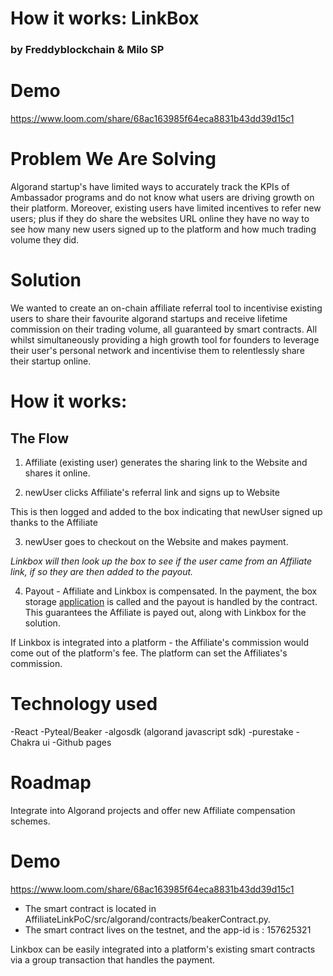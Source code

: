 # How it works: LinkBox

### by Freddyblockchain & Milo SP

# Demo

https://www.loom.com/share/68ac163985f64eca8831b43dd39d15c1

# Problem We Are Solving

Algorand startup's have limited ways to accurately track the KPIs of Ambassador programs and do not know what users are driving growth on their platform. Moreover, existing users have limited incentives to refer new users; plus if they do share the websites URL online they have no way to see how many new users signed up to the platform and how much trading volume they did.

# Solution

We wanted to create an on-chain affiliate referral tool to incentivise existing users to share their favourite algorand startups and receive lifetime commission on their trading volume, all guaranteed by smart contracts. All whilst simultaneously providing a high growth tool for founders to leverage their user's personal network and incentivise them to relentlessly share their startup online.

# How it works:

## The Flow

1. Affiliate (existing user) generates the sharing link to the Website and shares it online.

2. newUser clicks Affiliate's referral link and signs up to Website

This is then logged and added to the box indicating that newUser signed up thanks to the Affiliate

3. newUser goes to checkout on the Website and makes payment.

_Linkbox will then look up the box to see if the user came from an Affiliate link, if so they are then added to the payout._

4. Payout - Affiliate and Linkbox is compensated.
   In the payment, the box storage [application](https://testnet.algoexplorer.io/application/157625321) is called and the payout is handled by the contract. This guarantees the Affiliate is payed out, along with Linkbox for the solution.

If Linkbox is integrated into a platform - the Affiliate's commission would come out of the platform's fee.
The platform can set the Affiliates's commission.

# Technology used

-React
-Pyteal/Beaker
-algosdk (algorand javascript sdk)
-purestake
-Chakra ui
-Github pages

# Roadmap

Integrate into Algorand projects and offer new Affiliate compensation schemes.

# Demo

https://www.loom.com/share/68ac163985f64eca8831b43dd39d15c1

- The smart contract is located in AffiliateLinkPoC/src/algorand/contracts/beakerContract.py.
- The smart contract lives on the testnet, and the app-id is : 157625321

Linkbox can be easily integrated into a platform's existing smart contracts via a group transaction that handles the payment.
